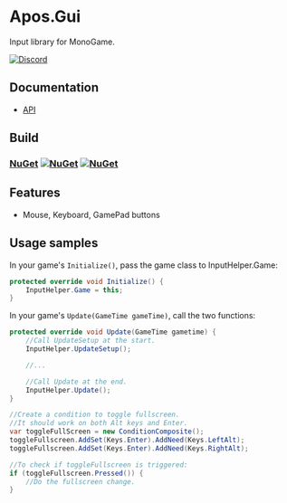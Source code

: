 # Apos.Gui
Input library for MonoGame.

[![Discord](https://img.shields.io/discord/355231098122272778.svg)](https://discord.gg/N9t26Uv)

## Documentation

* [API](https://apostolique.github.io/Apos.Input/)

## Build

### [NuGet](https://www.nuget.org/packages/Apos.Input/) [![NuGet](https://img.shields.io/nuget/v/Apos.Input.svg)](https://www.nuget.org/packages/Apos.Input/) [![NuGet](https://img.shields.io/nuget/dt/Apos.Input.svg)](https://www.nuget.org/packages/Apos.Input/)

## Features

* Mouse, Keyboard, GamePad buttons

## Usage samples

In your game's `Initialize()`, pass the game class to InputHelper.Game:

```csharp
protected override void Initialize() {
    InputHelper.Game = this;
}
```

In your game's `Update(GameTime gameTime)`, call the two functions:

```csharp
protected override void Update(GameTime gametime) {
    //Call UpdateSetup at the start.
    InputHelper.UpdateSetup();

    //...

    //Call Update at the end.
    InputHelper.Update();
}
```

```csharp
//Create a condition to toggle fullscreen.
//It should work on both Alt keys and Enter.
var toggleFullScreen = new ConditionComposite();
toggleFullscreen.AddSet(Keys.Enter).AddNeed(Keys.LeftAlt);
toggleFullscreen.AddSet(Keys.Enter).AddNeed(Keys.RightAlt);

//To check if toggleFullscreen is triggered:
if (toggleFullscreen.Pressed()) {
    //Do the fullscreen change.
}
```
